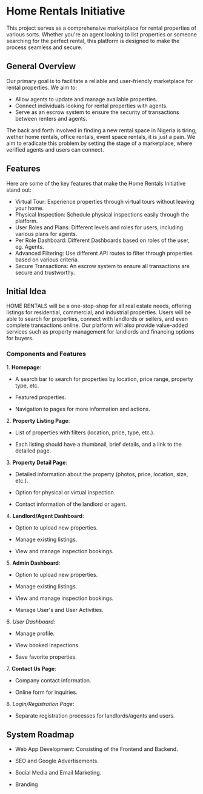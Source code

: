 # Home Rentals Initiative

This project serves as a comprehensive marketplace for rental properties of various sorts. Whether you're an agent looking to list properties or someone searching for the perfect rental, this platform is designed to make the process seamless and secure.

## General Overview

Our primary goal is to facilitate a reliable and user-friendly marketplace for rental properties. We aim to:

* Allow agents to update and manage available properties.
* Connect individuals looking for rental properties with agents.
* Serve as an escrow system to ensure the security of transactions between renters and agents.

The back and forth involved in finding a new rental space in Nigeria is tiring; wether home rentals, office rentals, event space rentals, it is just a pain. We aim to eradicate this problem by setting the stage of a marketplace, where verified agents and users can connect.

## Features

Here are some of the key features that make the Home Rentals Initiative stand out:

* Virtual Tour: Experience properties through virtual tours without leaving your home.
* Physical Inspection: Schedule physical inspections easily through the platform.
* User Roles and Plans: Different levels and roles for users, including various plans for agents.
* Per Role Dashboard: Different Dashboards based on roles of the user, eg. Agents.
* Advanced Filtering: Use different API routes to filter through properties based on various criteria.
* Secure Transactions: An escrow system to ensure all transactions are secure and trustworthy.

## Initial Idea
HOME RENTALS will be a one-stop-shop for all real estate needs, offering listings for residential, commercial, and industrial properties. Users will be able to search for properties, connect with landlords or sellers, and even complete transactions online. Our platform will also provide value-added services such as property management for landlords and financing options for buyers.

### Components and Features

1.⁠ ⁠**Homepage**: 

- A search bar to search for properties by location, price range, property type, etc.

- Featured properties.

- Navigation to pages for more information and actions.

2.⁠ ⁠**Property Listing Page**:

- List of properties with filters (location, price, type, etc.).

- Each listing should have a thumbnail, brief details, and a link to the detailed page.

3.⁠ ⁠**Property Detail Page**:
- Detailed information about the property (photos, price, location, size, etc.).

- Option for physical or virtual inspection.

- Contact information of the landlord or agent.

4.⁠ ⁠**Landlord/Agent Dashboard**:
- Option to upload new properties.

- Manage existing listings.

- View and manage inspection bookings.

5.⁠ ⁠**Admin Dashboard**:
- Option to upload new properties.

- Manage existing listings.

- View and manage inspection bookings.

- Manage User's and User Activities.

6.⁠ ⁠*User Dashboard*:
- Manage profile.

- View booked inspections.

- Save favorite properties.

7.⁠ ⁠**Contact Us Page**: 
- Company contact information.

- Online form for inquiries.

8.⁠ ⁠*Login/Registration Page*:
- Separate registration processes for landlords/agents and users.

## System Roadmap
- Web App Development:
Consisting of the Frontend and Backend.

- SEO and Google Advertisements.

- Social Media and Email Marketing.

- Branding
